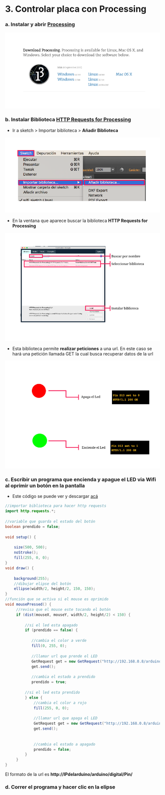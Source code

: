 # 3. Controlar placa con Processing

### a. Instalar y abrir [Processing](https://processing.org/download/)

![](../.gitbook/assets/setup-72.png)

### b. Instalar Biblioteca [HTTP Requests for Processing](https://github.com/runemadsen/HTTP-Requests-for-Processing)

*  Ir a sketch &gt; Importar biblioteca &gt; **Añadir Biblioteca**

![](../.gitbook/assets/setup-73.png)

*  En la ventana que aparece buscar la biblioteca **HTTP Requests for Processing**

![](../.gitbook/assets/setup-74.png)

*  Esta biblioteca permite **realizar peticiones** a una url. En este caso se hará una petición llamada GET la cual busca recuperar datos de la url

![](../.gitbook/assets/setup-75.png)

### c. Escribir un programa que encienda y apague el LED via Wifi al oprimir un botón en la pantalla

*  Este código se puede ver y descargar [acá](https://github.com/disenoMediosInteractivos/Tutoriales/blob/master/03_wifi_setup/wifi_sketch.pde)

```java
//importar biblioteca para hacer http requests
import http.requests.*;

//variable que guarda el estado del botón
boolean prendido = false;

void setup() {

    size(500, 500);
    noStroke();
    fill(255, 0, 0);
}
void draw() {

    background(255);
    //dibujar elipse del botón
    ellipse(width/2, height/2, 150, 150);
}
//función que se activa si el mouse es oprimido
void mousePressed() {
     //revisa que el mouse este tocando el botón
     if (dist(mouseX, mouseY, width/2, height/2) < 150) {
     
         //si el led esta apagado
         if (prendido == false) {
         
            //cambia el color a verde
            fill(0, 255, 0);
           
            //llamar url que prende el LED
            GetRequest get = new GetRequest("http://192.168.0.8/arduino/digital/13/1");
            get.send();
           
            //cambia el estado a prendido
            prendido = true;
        
         //si el led esta prendido
         } else {
             //cambia el color a rojo
             fill(255, 0, 0);
            
             //llamar url que apaga el LED
             GetRequest get = new GetRequest("http://192.168.0.8/arduino/digital/13/0");
             get.send();
            
            
             //cambia el estado a apagado
             prendido = false;
         }
     }
}
```

 El formato de la url es **http://IPdelarduino/arduino/digital/Pin/**

### d. Correr el programa y hacer clic en la elipse

